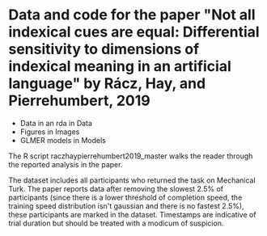 # Data and code for the paper "Not all indexical cues are equal: Differential sensitivity to dimensions of indexical meaning in an artificial language" by Rácz, Hay, and Pierrehumbert, 2019

- Data in an rda in Data
- Figures in Images
- GLMER models in Models

The R script raczhaypierrehumbert2019_master walks the reader through the reported analysis in the paper.

The dataset includes all participants who returned the task on Mechanical Turk. The paper reports data after removing the slowest 2.5% of participants (since there is a lower threshold of completion speed, the training speed distribution isn't gaussian and there is no fastest 2.5%), these participants are marked in the dataset. Timestamps are indicative of trial duration but should be treated with a modicum of suspicion. 


